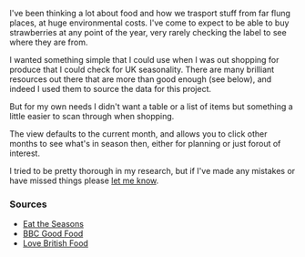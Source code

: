 I've been thinking a lot about food and how we trasport stuff from far flung places, at huge environmental costs. I've come to expect to be able to buy strawberries at any point of the year, very rarely checking the label to see where they are from. 

I wanted something simple that I could use when I was out shopping for produce that I could check for UK seasonality. There are many brilliant resources out there that are more than good enough (see below), and indeed I used them to source the data for this project. 

But for my own needs I didn't want a table or a list of items but something a little easier to scan through when shopping. 

The view defaults to the current month, and allows you to click other months to see what's in season then, either for planning or just forout of interest. 

I tried to be pretty thorough in my research, but if I've made any mistakes or have missed things please [let me know](mailto:dogwonder@gmail.com). 

### Sources

* [Eat the Seasons](http://www.eattheseasons.co.uk/)
* [BBC Good Food](https://www.bbcgoodfood.com/seasonal-calendar/)
* [Love British Food](http://www.lovebritishfood.co.uk/british-food-and-drinks/whats-in-season-when)
